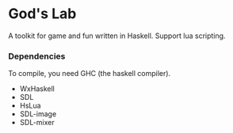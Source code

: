God's Lab
===========

A toolkit for game and fun written in Haskell. Support lua scripting.

### Dependencies

To compile, you need GHC (the haskell compiler).

 - WxHaskell
 - SDL
 - HsLua
 - SDL-image
 - SDL-mixer